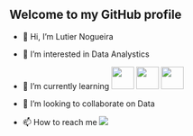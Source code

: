   ## Welcome to my GitHub profile

- 👋 Hi, I’m Lutier Nogueira

- 👀 I’m interested in Data Analystics

- 🌱 I’m currently learning 
            <img src="https://cdn.jsdelivr.net/gh/devicons/devicon/icons/python/python-original.svg" width="40" height="40"/>  <img src="https://cdn.jsdelivr.net/gh/devicons/devicon/icons/rstudio/rstudio-original.svg" width="40" height="40"/> <img src="https://cdn.jsdelivr.net/gh/devicons/devicon/icons/mysql/mysql-original.svg" width="40" height="40" />
      


- 💞️ I’m looking to collaborate on Data
 
- 📫 How to reach me <a href="https://www.linkedin.com/in/lutier-nogueira-700541155/" target="_blank"><img src="https://img.shields.io/badge/-LinkedIn-%230077B5?style=for-the-badge&logo=linkedin&logoColor=white" target="_blank"></a>   

       

<!---
LutNog/LutNog is a ✨ special ✨ repository because its `README.md` (this file) appears on your GitHub profile.
You can click the Preview link to take a look at your changes.
--->
